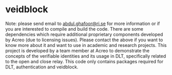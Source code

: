 # veidblock

Note: please send email to abdul.ghafoor@ri.se for more information or if you are interested to compile and build the code. There are some dependencies which require additional proprietary components developed by Acreo (due to licensing issues). Please contact the above if you want to know more about it and want to use in academic and research projects.
This project is developed by a team member at Acreo to demonstrate the concepts of the verifiable identities and its usage in DLT, specifically related to the open and close relay. This code only contains packages required for DLT, authentication and veidblock.
